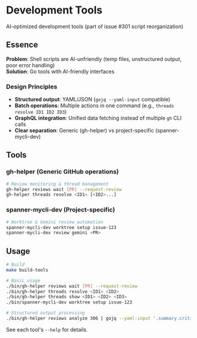 # Development Tools

AI-optimized development tools (part of issue #301 script reorganization)

## Essence

**Problem**: Shell scripts are AI-unfriendly (temp files, unstructured output, poor error handling)  
**Solution**: Go tools with AI-friendly interfaces

### Design Principles
- **Structured output**: YAML/JSON (`gojq --yaml-input` compatible)
- **Batch operations**: Multiple actions in one command (e.g., `threads resolve ID1 ID2 ID3`)
- **GraphQL integration**: Unified data fetching instead of multiple `gh` CLI calls
- **Clear separation**: Generic (gh-helper) vs project-specific (spanner-mycli-dev)

## Tools

### gh-helper (Generic GitHub operations)
```bash
# Review monitoring & thread management
gh-helper reviews wait [PR] --request-review
gh-helper threads resolve <ID1> [<ID2>...]
```

### spanner-mycli-dev (Project-specific)
```bash
# Worktree & Gemini review automation
spanner-mycli-dev worktree setup issue-123
spanner-mycli-dev review gemini <PR>
```

## Usage

```bash
# Build
make build-tools

# Basic usage
./bin/gh-helper reviews wait [PR] --request-review
./bin/gh-helper threads resolve <ID1> <ID2>
./bin/gh-helper threads show <ID1> <ID2> <ID3>
./bin/spanner-mycli-dev worktree setup issue-123

# Structured output processing
./bin/gh-helper reviews analyze 306 | gojq --yaml-input '.summary.critical'
```

See each tool's `--help` for details.